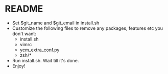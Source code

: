 # README

- Set $git_name and $git_email in install.sh
- Customize the following files to remove any packages, features etc you don't want:
    - install.sh
    - vimrc
    - ycm_extra_conf.py
    - zsh/*
- Run install.sh. Wait till it's done.
- Enjoy!
